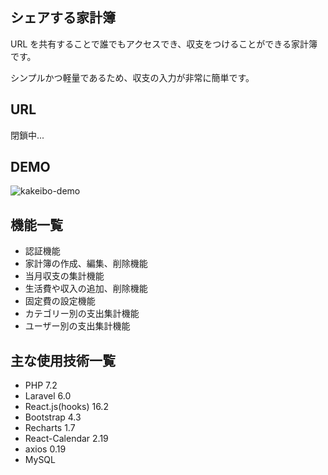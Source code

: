 ## シェアする家計簿

URL を共有することで誰でもアクセスでき、収支をつけることができる家計簿です。

シンプルかつ軽量であるため、収支の入力が非常に簡単です。

## URL

閉鎖中...

## DEMO

![kakeibo-demo](https://user-images.githubusercontent.com/34672524/67155968-a524d380-f353-11e9-9a0f-01dc9a20935e.gif)

## 機能一覧

- 認証機能
- 家計簿の作成、編集、削除機能
- 当月収支の集計機能
- 生活費や収入の追加、削除機能
- 固定費の設定機能
- カテゴリー別の支出集計機能
- ユーザー別の支出集計機能

## 主な使用技術一覧

- PHP 7.2
- Laravel 6.0
- React.js(hooks) 16.2
- Bootstrap 4.3
- Recharts 1.7
- React-Calendar 2.19
- axios 0.19
- MySQL
